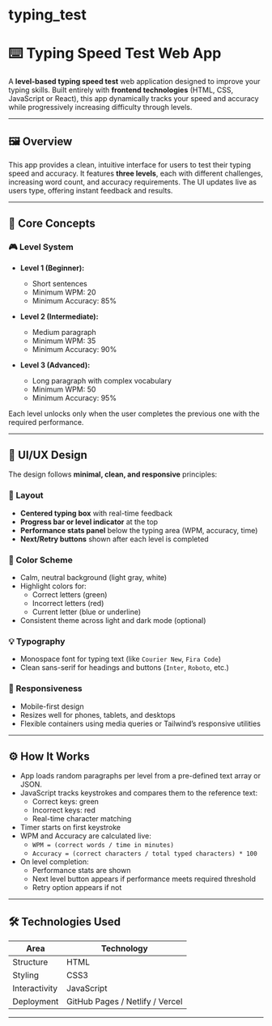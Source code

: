 # typing_test
# ⌨️ Typing Speed Test Web App

A **level-based typing speed test** web application designed to improve your typing skills. Built entirely with **frontend technologies** (HTML, CSS, JavaScript or React), this app dynamically tracks your speed and accuracy while progressively increasing difficulty through levels.

---

## 🖼️ Overview

This app provides a clean, intuitive interface for users to test their typing speed and accuracy. It features **three levels**, each with different challenges, increasing word count, and accuracy requirements. The UI updates live as users type, offering instant feedback and results.

---

## 🧠 Core Concepts

### 🎮 Level System

- **Level 1 (Beginner):**
  - Short sentences
  - Minimum WPM: 20
  - Minimum Accuracy: 85%

- **Level 2 (Intermediate):**
  - Medium paragraph
  - Minimum WPM: 35
  - Minimum Accuracy: 90%

- **Level 3 (Advanced):**
  - Long paragraph with complex vocabulary
  - Minimum WPM: 50
  - Minimum Accuracy: 95%

Each level unlocks only when the user completes the previous one with the required performance.

---

## 🎨 UI/UX Design

The design follows **minimal, clean, and responsive** principles:

### 🧱 Layout

- **Centered typing box** with real-time feedback
- **Progress bar or level indicator** at the top
- **Performance stats panel** below the typing area (WPM, accuracy, time)
- **Next/Retry buttons** shown after each level is completed

### 🎨 Color Scheme

- Calm, neutral background (light gray, white)
- Highlight colors for:
  - Correct letters (green)
  - Incorrect letters (red)
  - Current letter (blue or underline)
- Consistent theme across light and dark mode (optional)

### 💡 Typography

- Monospace font for typing text (like `Courier New`, `Fira Code`)
- Clean sans-serif for headings and buttons (`Inter`, `Roboto`, etc.)

### 📱 Responsiveness

- Mobile-first design
- Resizes well for phones, tablets, and desktops
- Flexible containers using media queries or Tailwind’s responsive utilities

---

## ⚙️ How It Works

- App loads random paragraphs per level from a pre-defined text array or JSON.
- JavaScript tracks keystrokes and compares them to the reference text:
  - Correct keys: green
  - Incorrect keys: red
  - Real-time character matching
- Timer starts on first keystroke
- WPM and Accuracy are calculated live:
  - `WPM = (correct words / time in minutes)`
  - `Accuracy = (correct characters / total typed characters) * 100`
- On level completion:
  - Performance stats are shown
  - Next level button appears if performance meets required threshold
  - Retry option appears if not

---

## 🛠️ Technologies Used

| Area        | Technology           |
|-------------|----------------------|
| Structure   | HTML                 |
| Styling     | CSS3                 |
| Interactivity | JavaScript         |
| Deployment | GitHub Pages / Netlify / Vercel |

---


